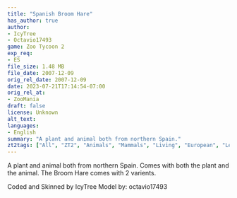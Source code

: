 ```yaml
---
title: "Spanish Broom Hare"
has_author: true
author: 
- IcyTree
- Octavio17493
game: Zoo Tycoon 2
exp_req: 
- ES
file_size: 1.48 MB
file_date: 2007-12-09
orig_rel_date: 2007-12-09
date: 2023-07-21T17:14:54-07:00
orig_rel_at: 
- ZooMania
draft: false
license: Unknown
alt_text: 
languages:
- English
summary: "A plant and animal both from northern Spain."
zt2tags: ["All", "ZT2", "Animals", "Mammals", "Living", "European", "Leporids" ]
---
```


A plant and animal both from northern Spain. Comes with both the plant and the animal. The Broom Hare comes with 2 varients. 

Coded and Skinned by IcyTree
Model  by: octavio17493